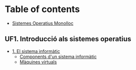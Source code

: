 # Table of contents

* [Sistemes Operatius Monolloc](README.md)

## UF1. Introducció als sistemes operatius

* [1. El sistema informàtic](uf1.-introduccio-als-sistemes-operatius/1.-el-sistema-informatic/README.md)
  * [Components d'un sistema informàtic](uf1.-introduccio-als-sistemes-operatius/1.-el-sistema-informatic/components-dun-sistema-informatic.md)
  * [Màquines virtuals](uf1.-introduccio-als-sistemes-operatius/1.-el-sistema-informatic/maquines-virtuals.md)

